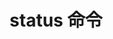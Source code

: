 ---
title: "status 命令"
linkTitle: "status 命令"
weight: 5
type: docs
description: > 
    子命令 status：查询混沌实验和混沌实验环境状态
---